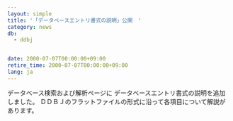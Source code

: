 ```yaml
---
layout: simple
title: '「データベースエントリ書式の説明」公開　'
category: news
db:
  - ddbj


date: 2000-07-07T00:00:00+09:00
retire_time: 2000-07-07T00:00:00+09:00
lang: ja
---
```


データベース検索および解析ページに データベースエントリ書式の説明を追加しました。 ＤＤＢＪのフラットファイルの形式に沿って各項目について解説があります。
